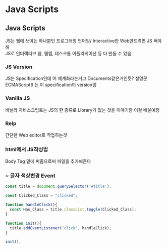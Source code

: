 # Java Scripts

## Java Scripts
JS는 웹에 쓰이는 하나뿐인 프로그래밍 언어임/ Interactive한 Web만드려면 JS 써야해<br/>
JS로 인터랙티브 웹, 웹앱, 데스크톱 어플리케이션 등 다 만들 수 있음

### JS Version
JS는 Specification인데 어 체계화라는거고 Documents같은거인듯? 설명문<br/>
ECMAScript6 는 이 specification의 version임

### Vanilla JS
바닐라 자바스크립트는 JS의 한 종류로 Library가 없는 것을 이야기함 이걸 배울예정

### Relp
간단한 Web editor로 작업하는것

### html에서 JS작성법
Body Tag 밑에 써줌으로써 파일을 추가해준다

### ~ 글자 색상변경 Event 
```js
const title = document.querySelector('#title');

const Clicked_Class = "clicked";

function handleClick(){
  const Has_Class = title.classList.toggle(Clicked_Class);
}

function init(){
  title.addEventListener("click", handleClick);
}

init();
```
